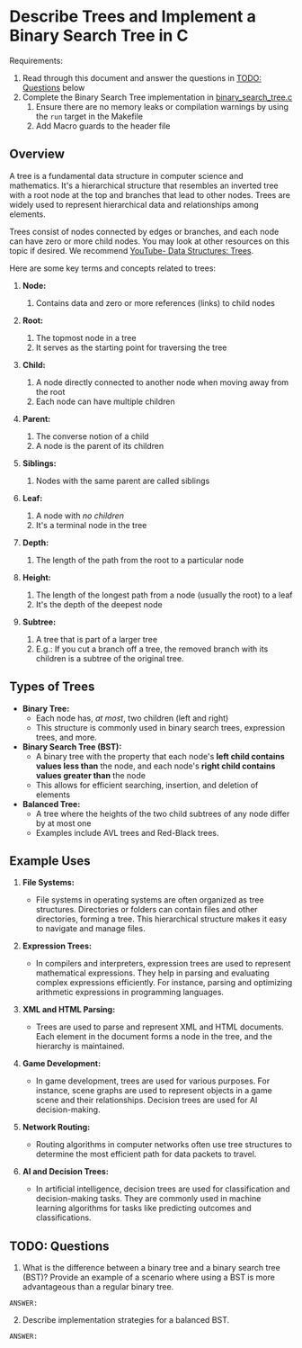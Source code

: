 # Describe Trees and Implement a Binary Search Tree in C

Requirements:
1. Read through this document and answer the questions in [TODO: Questions](#todo-questions) below
2. Complete the Binary Search Tree implementation in [binary_search_tree.c](./binary_search_tree/binary_search_tree.c)
   1. Ensure there are no memory leaks or compilation warnings by using the `run` target in the Makefile
   2. Add Macro guards to the header file

## Overview

A tree is a fundamental data structure in computer science and mathematics. It's a hierarchical structure that resembles an inverted tree with a root node at the top and branches that lead to other nodes. Trees are widely used to represent hierarchical data and relationships among elements.

Trees consist of nodes connected by edges or branches, and each node can have zero or more child nodes. You may look at other resources on this topic if desired. We recommend [YouTube- Data Structures: Trees](https://www.youtube.com/watch?v=oSWTXtMglKE&list=PLI1t_8YX-Apv-UiRlnZwqqrRT8D1RhriX&index=7).

Here are some key terms and concepts related to trees:

1. **Node:**
   1. Contains data and zero or more references (links) to child nodes

2. **Root:**
   1. The topmost node in a tree
   2. It serves as the starting point for traversing the tree

3. **Child:**
   1. A node directly connected to another node when moving away from the root
   2. Each node can have multiple children

4. **Parent:**
    1. The converse notion of a child
    2. A node is the parent of its children

5. **Siblings:**
    1. Nodes with the same parent are called siblings

6. **Leaf:**
    1. A node with *no children*
    2. It's a terminal node in the tree

7. **Depth:**
    1. The length of the path from the root to a particular node

8. **Height:**
    1. The length of the longest path from a node (usually the root) to a leaf
    2. It's the depth of the deepest node

9.  **Subtree:**
    1. A tree that is part of a larger tree
    2. E.g.: If you cut a branch off a tree, the removed branch with its children is a subtree of the original tree.


## Types of Trees

- **Binary Tree:**
    - Each node has, *at most*, two children (left and right)
    - This structure is commonly used in binary search trees, expression trees, and more.
- **Binary Search Tree (BST):**
    - A binary tree with the property that each node's **left child contains values less than** the node, and each node's **right child contains values greater than** the node
    - This allows for efficient searching, insertion, and deletion of elements
- **Balanced Tree:**
    - A tree where the heights of the two child subtrees of any node differ by at most one
    - Examples include AVL trees and Red-Black trees.


## Example Uses

1. **File Systems:**
    - File systems in operating systems are often organized as tree structures. Directories or folders can contain files and other directories, forming a tree. This hierarchical structure makes it easy to navigate and manage files.

2. **Expression Trees:**
    - In compilers and interpreters, expression trees are used to represent mathematical expressions. They help in parsing and evaluating complex expressions efficiently. For instance, parsing and optimizing arithmetic expressions in programming languages.

3. **XML and HTML Parsing:**
    - Trees are used to parse and represent XML and HTML documents. Each element in the document forms a node in the tree, and the hierarchy is maintained.

4. **Game Development:**
    - In game development, trees are used for various purposes. For instance, scene graphs are used to represent objects in a game scene and their relationships. Decision trees are used for AI decision-making.

5. **Network Routing:**
    - Routing algorithms in computer networks often use tree structures to determine the most efficient path for data packets to travel.

6.  **AI and Decision Trees:**
    - In artificial intelligence, decision trees are used for classification and decision-making tasks. They are commonly used in machine learning algorithms for tasks like predicting outcomes and classifications.


## TODO: Questions

1. What is the difference between a binary tree and a binary search tree (BST)? Provide an example of a scenario where using a BST is more advantageous than a regular binary tree.
```text
ANSWER: 
```

2. Describe implementation strategies for a balanced BST.
```text
ANSWER:
```
